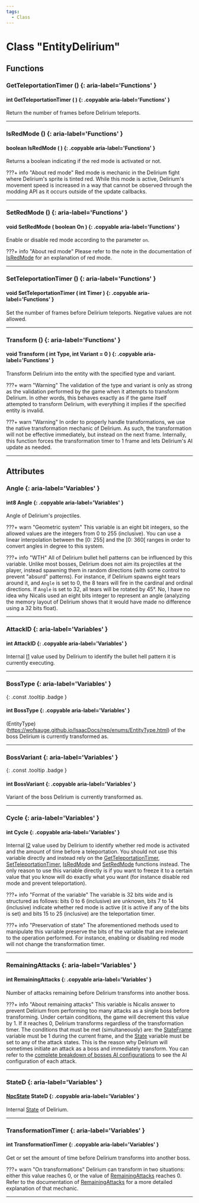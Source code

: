 ```yaml
---
tags:
  - Class
---
```

# Class "EntityDelirium"

## Functions

### GetTeleportationTimer () {: aria-label='Functions' }
#### int GetTeleportationTimer ( ) {: .copyable aria-label='Functions' }
Return the number of frames before Delirium teleports.
    
___
### IsRedMode () {: aria-label='Functions' }
#### boolean IsRedMode ( ) {: .copyable aria-label='Functions' }
Returns a boolean indicating if the red mode is activated or not.

???+ info "About red mode"
    Red mode is mechanic in the Delirium fight where Delirium's sprite is tinted red. 
    While this mode is active, Delirium's movement speed is increased in a way that cannot be observed through the modding API as it occurs outside of the update callbacks.
    
___
### SetRedMode () {: aria-label='Functions' }
#### void SetRedMode ( boolean On ) {: .copyable aria-label='Functions' }
Enable or disable red mode according to the parameter `on`. 

???+ info "About red mode"
    Please refer to the note in the documentation of [IsRedMode](EntityDelirium.md#IsRedMode) for an explanation of red mode.
    
___
### SetTeleportationTimer () {: aria-label='Functions' }
#### void SetTeleportationTimer ( int Timer ) {: .copyable aria-label='Functions' }
Set the number of frames before Delirium teleports. Negative values are not allowed.

___
### Transform () {: aria-label='Functions' }
#### void Transform ( int Type, int Variant = 0 ) {: .copyable aria-label='Functions' }
Transform Delirium into the entity with the specified type and variant. 

???+ warn "Warning"
    The validation of the type and variant is only as strong as the validation performed by the game when it attempts to transform Delirium.
    In other words, this behaves exactly as if the game itself attempted to transform Delirium, with everything it implies if the specified entity is invalid.
    
???+ warn "Warning"
    In order to properly handle transformations, we use the native transformation mechanic of Delirium. 
    As such, the transformation will not be effective immediately, but instead on the next frame.
    Internally, this function forces the transformation timer to 1 frame and lets Delirium's AI update as needed.
    
___    
## Attributes

### Angle {: aria-label='Variables' }
#### int8 Angle {: .copyable aria-label='Variables' }
Angle of Delirium's projectiles. 

???+ warn "Geometric system"
    This variable is an eight bit integers, so the allowed values are the integers from 0 to 255 (inclusive).
    You can use a linear interpolation between the \[0: 255] and the \[0: 360\[ ranges in order to convert angles in degree to this system.

???+ info "WTH"
    All of Delirium bullet hell patterns can be influenced by this variable. Unlike most bosses, Delirium does not aim its projectiles at the player, instead spawning them in random directions (with some control to prevent "absurd" patterns).
    For instance, if Delirium spawns eight tears around it, and `Angle` is set to 0, the 8 tears will fire in the cardinal and ordinal directions. If `Angle` is set to 32, all tears will be rotated by 45°.
    No, I have no idea why Nicalis used an eight bits integer to represent an angle (analyzing the memory layout of Delirium shows that it would have made no difference using a 32 bits float).
___
### AttackID {: aria-label='Variables' }
#### int AttackID {: .copyable aria-label='Variables' }
Internal [I1](https://wofsauge.github.io/IsaacDocs/rep/EntityNPC.html#I1) value used by Delirium to identify the bullet hell pattern it is currently executing.

___
### BossType {: aria-label='Variables' }
[ ](#){: .const .tooltip .badge }
#### int BossType {: .copyable aria-label='Variables' }
(EntityType)(https://wofsauge.github.io/IsaacDocs/rep/enums/EntityType.html) of the boss Delirium is currently transformed as.

___
### BossVariant {: aria-label='Variables' }
[ ](#){: .const .tooltip .badge }
#### int BossVariant {: .copyable aria-label='Variables' }
Variant of the boss Delirium is currently transformed as.

___
### Cycle {: aria-label='Variables' }
#### int Cycle {: .copyable aria-label='Variables' }
Internal [I2](https://wofsauge.github.io/IsaacDocs/rep/EntityNPC.html#I2) value used by Delirium to identify whether red mode is activated and the amount of time before a teleportation.
You should not use this variable directly and instead rely on the [GetTeleportationTimer](EntityDelirium.md#GetTeleportationTimer), [SetTeleportationTimer](EntityDelirium.md#SetTeleportationTimer), [IsRedMode](EntityDelirium.md#IsRedMode) and [SetRedMode](EntityDelirium.md#SetRedMode) functions instead.
The only reason to use this variable directly is if you want to freeze it to a certain value that you know will do exactly what you want (for instance disable red mode and prevent teleportation).

???+ info "Format of the variable"
    The variable is 32 bits wide and is structured as follows: bits 0 to 6 (inclusive) are unknown, bits 7 to 14 (inclusive) indicate whether red mode is active (it is active if any of the bits is set) and bits 15 to 25 (inclusive) are the teleportation timer.

???+ info "Preservation of state"
    The aforementioned methods used to manipulate this variable preserve the bits of the variable that are irrelevant to the operation performed.
    For instance, enabling or disabling red mode will not change the transformation timer. 
___
### RemainingAttacks {: aria-label='Variables' }
#### int RemainingAttacks {: .copyable aria-label='Variables' }
Number of attacks remaining before Delirium transforms into another boss.

???+ info "About remaining attacks" 
    This variable is Nicalis answer to prevent Delirium from performing too many attacks as a single boss before transforming.
    Under certain conditions, the game will decrement this value by 1. If it reaches 0, Delirium transforms regardless of the transformation timer.
    The conditions that must be met (simultaneously) are: the [StateFrame](https://wofsauge.github.io/IsaacDocs/rep/EntityNPC.html#StateFrame) variable must be 1 during the current frame, and the [State](https://wofsauge.github.io/IsaacDocs/rep/EntityNPC.md#State) variable must be set to any of the attack states.
    This is the reason why Delirium will sometimes initiate an attack as a boss and immediately transform. 
    You can refer to the [complete breakdown of bosses AI configurations](https://wofsauge.github.io/IsaacDocs/rep/customData/bosses.xlsx) to see the AI configuration of each attack.
___
### StateD {: aria-label='Variables' }
#### [NpcState](https://wofsauge.github.io/IsaacDocs/rep/enums/NpcState.html) StateD {: .copyable aria-label='Variables' }
Internal [State](https://wofsauge.github.io/IsaacDocs/rep/EntityNPC.html#State) of Delirium.

___
### TransformationTimer {: aria-label='Variables' }
#### int TransformationTimer {: .copyable aria-label='Variables' }
Get or set the amount of time before Delirium transforms into another boss.

???+ warn "On transformations" 
    Delirium can transform in two situations: either this value reaches 0, or the value of [RemainingAttacks](EntityDelirium.md#RemainingAttacks) reaches 0. 
    Refer to the documentation of [RemainingAttacks](EntityDelirium.md#RemainingAttacks) for a more detailed explanation of that mechanic.
    
___
